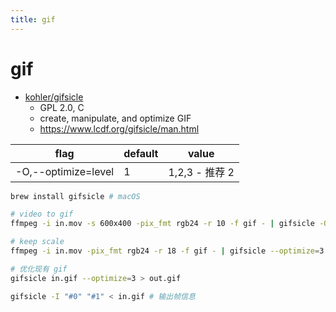 ```yaml
---
title: gif
---
```


# gif

- [kohler/gifsicle](https://github.com/kohler/gifsicle)
  - GPL 2.0, C
  - create, manipulate, and optimize GIF
  - https://www.lcdf.org/gifsicle/man.html

| flag                | default | value          |
| ------------------- | ------- | -------------- |
| -O,--optimize=level | 1       | 1,2,3 - 推荐 2 |

```bash
brew install gifsicle # macOS

# video to gif
ffmpeg -i in.mov -s 600x400 -pix_fmt rgb24 -r 10 -f gif - | gifsicle -O3 > out.gif

# keep scale
ffmpeg -i in.mov -pix_fmt rgb24 -r 18 -f gif - | gifsicle --optimize=3 --delay=3 > out.gif

# 优化现有 gif
gifsicle in.gif --optimize=3 > out.gif

gifsicle -I "#0" "#1" < in.gif # 输出帧信息
```
